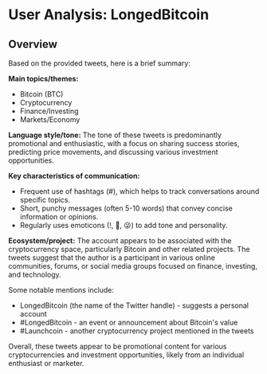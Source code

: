 # User Analysis: LongedBitcoin

## Overview

Based on the provided tweets, here is a brief summary:

**Main topics/themes:**

* Bitcoin (BTC)
* Cryptocurrency
* Finance/Investing
* Markets/Economy

**Language style/tone:**
The tone of these tweets is predominantly promotional and enthusiastic, with a focus on sharing success stories, predicting price movements, and discussing various investment opportunities.

**Key characteristics of communication:**

* Frequent use of hashtags (#), which helps to track conversations around specific topics.
* Short, punchy messages (often 5-10 words) that convey concise information or opinions.
* Regularly uses emoticons (!, 🤩, 😜) to add tone and personality.

**Ecosystem/project:**
The account appears to be associated with the cryptocurrency space, particularly Bitcoin and other related projects. The tweets suggest that the author is a participant in various online communities, forums, or social media groups focused on finance, investing, and technology.

Some notable mentions include:

* LongedBitcoin (the name of the Twitter handle) - suggests a personal account
* #LongedBitcoin - an event or announcement about Bitcoin's value
* #Launchcoin - another cryptocurrency project mentioned in the tweets

Overall, these tweets appear to be promotional content for various cryptocurrencies and investment opportunities, likely from an individual enthusiast or marketer.